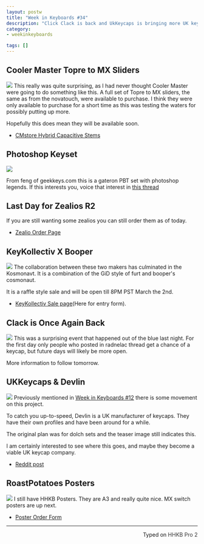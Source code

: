 ```yaml
---
layout: postw
title: "Week in Keyboards #34"
description: "Click Clack is back and UkKeycaps is bringing more UK keycaps to the market."
category: 
- weekinkeyboards

tags: []
---
```


## Cooler Master Topre to MX Sliders
![](http://i.imgur.com/wYInG0K.jpg)
This really was quite surprising, as I had never thought Cooler Master were going to do something like this. A full set of Topre to MX sliders, the same as from the novatouch, were available to purchase. I think they were only available to purchase for a short time as this was testing the waters for possibly putting up more.

Hopefully this does mean they will be available soon.

* [CMstore Hybrid Capacitive Stems](http://www.cmstore.eu/spare-parts/peripherals/novatouch-tkl-stem-set/)

## Photoshop Keyset
![](http://i.imgur.com/zGnFWhZ.jpg)

From feng of geekkeys.com this is a gateron PBT set with photoshop legends. If this interests you, voice that interest in [this thread](https://geekhack.org/index.php?topic=80020.0])

## Last Day for Zealios R2
If you are still wanting some zealios you can still order them as of today.

* [Zealio Order Page](https://zealpc.net/collections/group-buy-pre-orders/products/zealio)


## KeyKollectiv X Booper
![](http://i.imgur.com/075pQ5P.jpg)
The collaboration between these two makers has culminated in the Kosmonavt. It is a combination of the GiD style of furt and booper's cosmonaut.

It is a raffle style sale and will be open till 8PM PST March the 2nd.

* [KeyKollectiv Sale page](http://keykollectiv.com/sales/)(Here for entry form).

## Clack is Once Again Back
[![](http://i.imgur.com/ABRQqdk.png)](https://geekhack.org/index.php?topic=77786.msg2077252#msg2077252)
This was a surprising event that happened out of the blue last night. For the first day only people who posted in radnelac thread get a chance of a keycap, but future days will likely be more open. 

More information to follow tomorrow.

## UKKeycaps & Devlin
![](http://i.imgur.com/mtCfFkq.jpg)
Previously mentioned in [Week in Keyboards #12](http://blog.roastpotatoes.co/weekinkeyboards/2015/09/08/week-in-keykoards-12/#devlin-keycaps) there is some movement on this project.

To catch you up-to-speed, Devlin is a UK manufacturer of keycaps. They have their own profiles and have been around for a while.

The original plan was for dolch sets and the teaser image still indicates this.

I am certainly interested to see where this goes, and maybe they become a viable UK keycap company.

* [Reddit post](https://www.reddit.com/r/MechanicalKeyboards/comments/47uxya/ukkeycaps_is_back_after_a_short_break_will_soon/)

## RoastPotatoes Posters
![](http://i.imgur.com/GAvlAF2.png)
I still have HHKB Posters. They are A3 and really quite nice. MX switch posters are up next.

* [Poster Order Form](https://docs.google.com/forms/d/1qnBoFbkBhJ5soaexC_V68Oaik4lIYRGcRTBDs1c2qAE/viewform)

---------------------------------

<p style="text-align: right" title="Equipped with Hasu's alternative controller">Typed on <font color="#373737">HHKB Pro 2</font></p>
